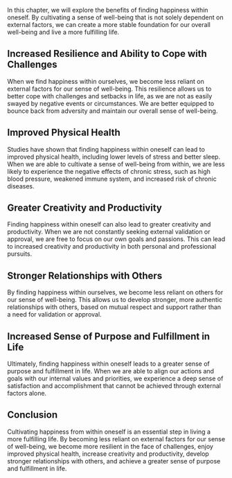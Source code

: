 
In this chapter, we will explore the benefits of finding happiness within oneself. By cultivating a sense of well-being that is not solely dependent on external factors, we can create a more stable foundation for our overall well-being and live a more fulfilling life.

Increased Resilience and Ability to Cope with Challenges
--------------------------------------------------------

When we find happiness within ourselves, we become less reliant on external factors for our sense of well-being. This resilience allows us to better cope with challenges and setbacks in life, as we are not as easily swayed by negative events or circumstances. We are better equipped to bounce back from adversity and maintain our overall sense of well-being.

Improved Physical Health
------------------------

Studies have shown that finding happiness within oneself can lead to improved physical health, including lower levels of stress and better sleep. When we are able to cultivate a sense of well-being from within, we are less likely to experience the negative effects of chronic stress, such as high blood pressure, weakened immune system, and increased risk of chronic diseases.

Greater Creativity and Productivity
-----------------------------------

Finding happiness within oneself can also lead to greater creativity and productivity. When we are not constantly seeking external validation or approval, we are free to focus on our own goals and passions. This can lead to increased creativity and productivity in both personal and professional pursuits.

Stronger Relationships with Others
----------------------------------

By finding happiness within ourselves, we become less reliant on others for our sense of well-being. This allows us to develop stronger, more authentic relationships with others, based on mutual respect and support rather than a need for validation or approval.

Increased Sense of Purpose and Fulfillment in Life
--------------------------------------------------

Ultimately, finding happiness within oneself leads to a greater sense of purpose and fulfillment in life. When we are able to align our actions and goals with our internal values and priorities, we experience a deep sense of satisfaction and accomplishment that cannot be achieved through external factors alone.

Conclusion
----------

Cultivating happiness from within oneself is an essential step in living a more fulfilling life. By becoming less reliant on external factors for our sense of well-being, we become more resilient in the face of challenges, enjoy improved physical health, increase creativity and productivity, develop stronger relationships with others, and achieve a greater sense of purpose and fulfillment in life.
